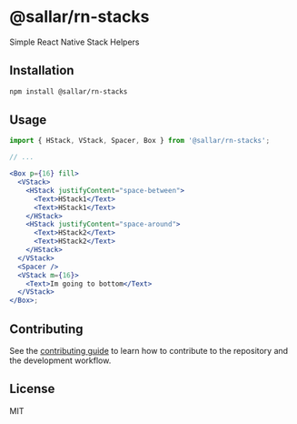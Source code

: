# @sallar/rn-stacks

Simple React Native Stack Helpers

## Installation

```sh
npm install @sallar/rn-stacks
```

## Usage

```jsx
import { HStack, VStack, Spacer, Box } from '@sallar/rn-stacks';

// ...

<Box p={16} fill>
  <VStack>
    <HStack justifyContent="space-between">
      <Text>HStack1</Text>
      <Text>HStack1</Text>
    </HStack>
    <HStack justifyContent="space-around">
      <Text>HStack2</Text>
      <Text>HStack2</Text>
    </HStack>
  </VStack>
  <Spacer />
  <VStack m={16}>
    <Text>Im going to bottom</Text>
  </VStack>
</Box>;
```

## Contributing

See the [contributing guide](CONTRIBUTING.md) to learn how to contribute to the repository and the development workflow.

## License

MIT
